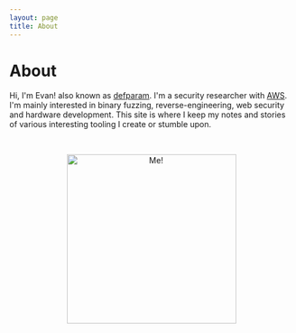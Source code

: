 ```yaml
---
layout: page
title: About
---
```

# About

Hi, I'm Evan! also known as [defparam](https://x.com/defparam). I'm a security researcher with [AWS](https://aws.amazon.com/). I'm mainly interested in binary fuzzing, reverse-engineering, web security and hardware development. This site is where I keep my notes and stories of various interesting tooling I create or stumble upon.

<br>
<p align="center">
  <img src="https://defparam.github.io/assets/images/evan.jpg" width="300" alt="Me!">
</p>
